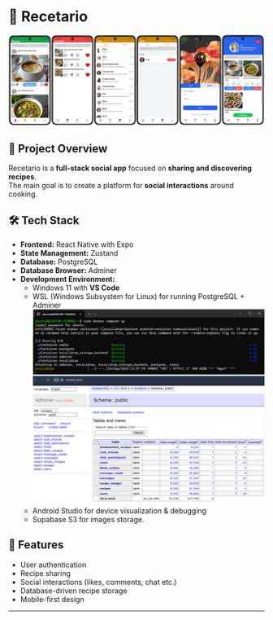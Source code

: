 # 📱 Recetario
![Progress Screenshot](assets/phone.png)

## 🚀 Project Overview
Recetario is a **full-stack social app** focused on **sharing and discovering recipes**.  
The main goal is to create a platform for **social interactions** around cooking.

## 🛠️ Tech Stack
- **Frontend:** React Native with Expo
- **State Management:** Zustand
- **Database:** PostgreSQL
- **Database Browser:** Adminer
- **Development Environment:**
  - Windows 11 with **VS Code**
  - WSL (Windows Subsystem for Linux) for running PostgreSQL + Adminer
   ![Progress Screenshot](assets/cmd.png)
   ![Progress Screenshot](assets/adminer.png)
  - Android Studio for device visualization & debugging
  - Supabase S3 for images storage.

## 📂 Features 
- User authentication
- Recipe sharing
- Social interactions (likes, comments, chat etc.)
- Database-driven recipe storage
- Mobile-first design

---
